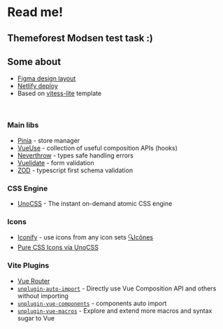 # Read me!

## Themeforest Modsen test task :)

## Some about

- [Figma design layout](https://www.figma.com/file/RH6Tg2icMlc7M2DdHEJ9Bl/Themeforest-Modsen-Template?t=uvmjByGTuqVWgrR1-0)
- [Netlify deploy](https://modsenthemeforest.netlify.app/home)
- Based on [vitess-lite](https://github.com/antfu/vitesse-lite) template
<br>

### Main libs

- [Pinia](https://pinia.vuejs.org/) - store manager
- [VueUse](https://github.com/antfu/vueuse) - collection of useful composition APIs (hooks)
- [Neverthrow](https://github.com/neverthrow) - types safe handling errors
- [Vuelidate](https://vuelidate-next.netlify.app/) - form validation
- [ZOD](https://github.com/colinhacks/zod) - typescript first schema validation

### CSS Engine

- [UnoCSS](https://github.com/antfu/unocss) - The instant on-demand atomic CSS engine

### Icons

- [Iconify](https://iconify.design) - use icons from any icon sets [🔍Icônes](https://icones.netlify.app/)
- [Pure CSS Icons via UnoCSS](https://github.com/antfu/unocss/tree/main/packages/preset-icons)

### Vite Plugins

- [Vue Router](https://github.com/vuejs/vue-router)
- [`unplugin-auto-import`](https://github.com/antfu/unplugin-auto-import) - Directly use Vue Composition API and others without importing
- [`unplugin-vue-components`](https://github.com/antfu/unplugin-vue-components) - components auto import
- [`unplugin-vue-macros`](https://github.com/sxzz/unplugin-vue-macros) - Explore and extend more macros and syntax sugar to Vue

